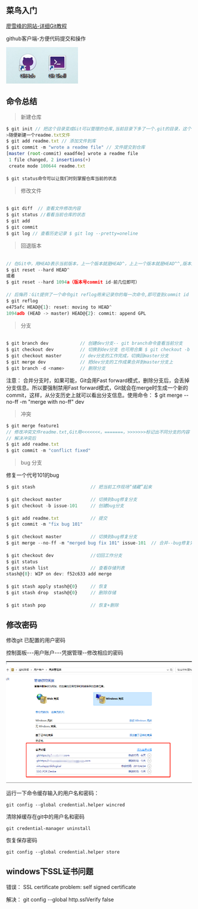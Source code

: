 ## 菜鸟入门

[廖雪峰的网站-详细Git教程](https://www.liaoxuefeng.com/wiki/0013739516305929606dd18361248578c67b8067c8c017b000)

github客户端-方便代码提交和操作

![github](./imgs/github.png)

## 命令总结

>新建仓库

```js
$ git init // 把这个目录变成Git可以管理的仓库,当前目录下多了一个.git的目录，这个目录是Git来跟踪管理版本库的,如果这个目录默认是隐藏的，用ls -ah命令就可以看见
>随便新建一个readme.txt文件
$ git add readme.txt // 添加文件到库
$ git commit -m "wrote a readme file" // 文件提交到仓库
[master (root-commit) eaadf4e] wrote a readme file
 1 file changed, 2 insertions(+)
 create mode 100644 readme.txt

$ git status命令可以让我们时刻掌握仓库当前的状态
```
>修改文件
```js

$ git diff  // 查看文件修改内容
$ git status //看看当前仓库的状态
$ git add
$ git commit
$ git log // 查看历史记录 $ git log --pretty=oneline
```
>回退版本
```js

// 在Git中，用HEAD表示当前版本，上一个版本就是HEAD^，上上一个版本就是HEAD^^,版本太多写成HEAD~100
$ git reset --hard HEAD^ 
或者
$ git reset --hard 1094a（版本号commit id-前几位即可）

// 后悔药：Git提供了一个命令git reflog用来记录你的每一次命令,即可查到commit id
$ git reflog
e475afc HEAD@{1}: reset: moving to HEAD^
1094adb (HEAD -> master) HEAD@{2}: commit: append GPL

```
>分支
```js

$ git branch dev            // 创建dev分支-- git branch命令查看当前分支
$ git checkout dev          // 切换到dev分支 也可用合集 $ git checkout -b dev           
$ git checkout master       // dev分支的工作完成，切换回master分支
$ git merge dev             // 把dev分支的工作成果合并到master分支上
$ git branch -d <name>      // 删除分支
```
注意： 合并分支时，如果可能，Git会用Fast forward模式，删除分支后，会丢掉分支信息。所以要强制禁用Fast forward模式，Git就会在merge时生成一个新的commit，这样，从分支历史上就可以看出分支信息。使用命令：
$ git merge --no-ff -m "merge with no-ff" dev
>冲突
```js
$ git merge feature1
// 修改冲突文件readme.txt,Git用<<<<<<<，=======，>>>>>>>标记出不同分支的内容
// 解决冲突后
$ git add readme.txt 
$ git commit -m "conflict fixed"
```
>bug 分支

修复一个代号101的bug
```js
$ git stash                     // 把当前工作现场“储藏”起来

$ git checkout master           // 切换到bug修复分支
$ git checkout -b issue-101     // 创建bug分支

$ git add readme.txt            // 提交
$ git commit -m "fix bug 101"   

$ git checkout master           // 切换到bug修复分支
$ git merge --no-ff -m "merged bug fix 101" issue-101  // 合并--bug修复完成

$ git checkout dev              //切回工作分支
$ git status
$ git stash list                // 查看存储列表
stash@{0}: WIP on dev: f52c633 add merge

$ git stash apply stash@{0}     // 恢复
$ git stash drop  stash@{0}     // 删除存储

$ git stash pop                 // 恢复+删除
```

## 修改密码

修改git 已配置的用户密码

控制面板---用户账户---凭据管理--修改相应的密码

![git](./imgs/git.png)

运行一下命令缓存输入的用户名和密码：

    git config --global credential.helper wincred

清除掉缓存在git中的用户名和密码

    git credential-manager uninstall

恢复保存密码

    git config --global credential.helper store

## windows下SSL证书问题

错误：
    SSL certificate problem: self signed certificate

解决： 
    git config --global http.sslVerify false
